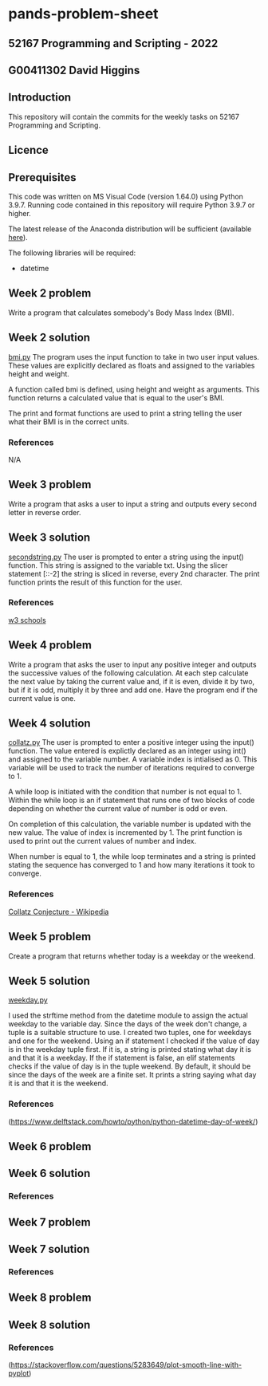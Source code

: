 # pands-problem-sheet
## 52167 Programming and Scripting - 2022
## G00411302 David Higgins

## Introduction
This repository will contain the commits for the weekly tasks on 52167 Programming and Scripting.

## Licence

## Prerequisites
This code was written on MS Visual Code (version 1.64.0) using Python 3.9.7. 
Running code contained in this repository will require Python 3.9.7 or higher.

The latest release of the Anaconda distribution will be sufficient (available [here](https://www.anaconda.com/products/individual)).

The following libraries will be required:
- datetime

## Week 2 problem
Write a program that calculates somebody's Body Mass Index (BMI).

## Week 2 solution
[bmi.py](bmi.py)
The program uses the input function to take in two user input values. These values are explicitly declared as floats and assigned to the variables height and weight. 

A function called bmi is defined, using height and weight as arguments. This function returns a calculated value that is equal to the user's BMI.

The print and format functions are used to print a string telling the user what their BMI is in the correct units.

### References
N/A

## Week 3 problem
Write a program that asks a user to input a string and outputs every second letter in reverse order.

## Week 3 solution
[secondstring.py](secondstring.py)
The user is prompted to enter a string using the input() function. This string is assigned to the variable txt. Using the slicer statement [::-2] the string is sliced in reverse, every 2nd character. The print function prints the result of this function for the user.

### References
[w3 schools](https://www.w3schools.com/python/python_howto_reverse_string.asp)

## Week 4 problem
Write a program that asks the user to input any positive integer and outputs the successive values of the following calculation. At each step calculate the next value by taking the current value and, if it is even, divide it by two, but if it is odd, multiply it by three and add one. Have the program end if the current value is one.

## Week 4 solution
[collatz.py](collatz.py)
The user is prompted to enter a positive integer using the input() function. The value entered is explictly declared as an integer using int() and assigned to the variable number. A variable index is intialised as 0. This variable will be used to track the number of iterations required to converge to 1.

A while loop is initiated with the condition that number is not equal to 1. Within the while loop is an if statement that runs one of two blocks of code depending on whether the current value of number is odd or even.

On completion of this calculation, the variable number is updated with the new value. The value of index is incremented by 1. The print function is used to print out the current values of number and index.

When number is equal to 1, the while loop terminates and a string is printed stating the sequence has converged to 1 and how many iterations it took to converge.

### References
[Collatz Conjecture - Wikipedia](https://en.wikipedia.org/wiki/Collatz_conjecture)

## Week 5 problem
Create a program that returns whether today is a weekday or the weekend.

## Week 5 solution
[weekday.py](weekday.py)

I used the strftime method from the datetime module to assign the actual weekday to the variable day. Since the days of the week don't change, a tuple is a suitable structure to use. I created two tuples, one for weekdays and one for the weekend. Using an if statement I checked if the value of day is in the weekday tuple first. If it is, a string is printed stating what day it is and that it is a weekday. If the if statement is false, an elif statements checks if the value of day is in the tuple weekend. By default, it should be since the days of the week are a finite set. It prints a string saying what day it is and that it is the weekend.

### References
(https://www.delftstack.com/howto/python/python-datetime-day-of-week/)

## Week 6 problem

## Week 6 solution

### References

## Week 7 problem

## Week 7 solution

### References

## Week 8 problem

## Week 8 solution

### References
(https://stackoverflow.com/questions/5283649/plot-smooth-line-with-pyplot)
